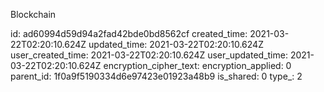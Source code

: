 Blockchain

id: ad60994d59d94a2fad42bde0bd8562cf
created_time: 2021-03-22T02:20:10.624Z
updated_time: 2021-03-22T02:20:10.624Z
user_created_time: 2021-03-22T02:20:10.624Z
user_updated_time: 2021-03-22T02:20:10.624Z
encryption_cipher_text: 
encryption_applied: 0
parent_id: 1f0a9f5190334d6e97423e01923a48b9
is_shared: 0
type_: 2